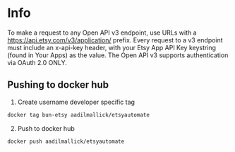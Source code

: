 # Info

To make a request to any Open API v3 endpoint, use URLs with a https://api.etsy.com/v3/application/ prefix. Every request to a v3 endpoint must include an x-api-key header, with your Etsy App API Key keystring (found in Your Apps) as the value. The Open API v3 supports authentication via OAuth 2.0 ONLY.

## Pushing to docker hub

1. Create username developer specific tag

```bash
docker tag bun-etsy aadilmallick/etsyautomate
```

2. Push to docker hub

```bash
docker push aadilmallick/etsyautomate
```
